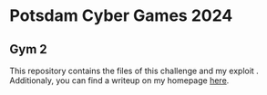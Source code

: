 # Potsdam Cyber Games 2024

## Gym 2

This repository contains the files of this challenge and my exploit .
Additionaly, you can find a writeup on my homepage
[here](https://c1bero.github.io/gym2/).
